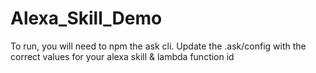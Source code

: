 # Alexa_Skill_Demo

To run, you will need to npm the ask cli.
Update the .ask/config with the correct values for your alexa skill & lambda function id
 
